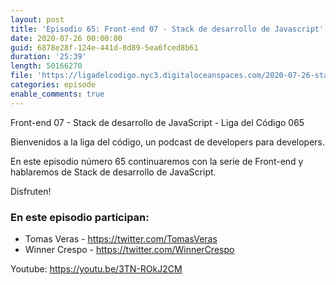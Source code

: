 ```yaml
---
layout: post
title: 'Episodio 65: Front-end 07 - Stack de desarrollo de Javascript'
date: 2020-07-26 00:00:00
guid: 6878e28f-124e-441d-8d89-5ea6fced8b61
duration: '25:39'
length: 50166270
file: 'https://ligadelcodigo.nyc3.digitaloceanspaces.com/2020-07-26-stack-de-desarrollo-de-js.mp3'
categories: episode
enable_comments: true
---
```


Front-end 07 - Stack de desarrollo de JavaScript - Liga del Código 065

Bienvenidos a la liga del código, un podcast de developers para developers. 

En este episodio número 65 continuaremos con la serie de Front-end y hablaremos de Stack de desarrollo de JavaScript.

Disfruten!

### En este episodio participan:
- Tomas Veras - https://twitter.com/TomasVeras
- Winner Crespo - https://twitter.com/WinnerCrespo

Youtube: https://youtu.be/3TN-ROkJ2CM
